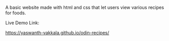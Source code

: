 A basic website made with html and css that let users view various recipes for foods.




Live Demo Link:

https://yaswanth-vakkala.github.io/odin-recipes/
